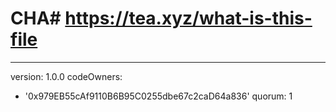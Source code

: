 # CHA# https://tea.xyz/what-is-this-file
---
version: 1.0.0
codeOwners:
  - '0x979EB55cAf9110B6B95C0255dbe67c2caD64a836'
quorum: 1
